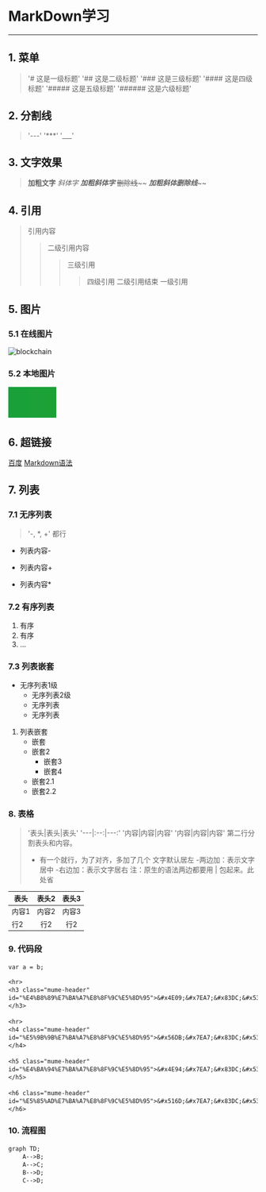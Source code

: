 # MarkDown学习

---

## 1. 菜单

> '# 这是一级标题'
> '## 这是二级标题'
> '### 这是三级标题'
> '#### 这是四级标题'
> '##### 这是五级标题'
> '###### 这是六级标题'

## 2. 分割线

> '---'
> '***'
> '___'

## 3. 文字效果

> **加粗文字**
> *斜体字*
> ***加粗斜体字***
> ~~删除线~~~~
> ***加粗斜体删除线***~~

## 4. 引用

> 引用内容
> > 二级引用内容
> > > 三级引用
> > > > 四级引用
> 二级引用结束
> 一级引用

## 5. 图片

### 5.1 在线图片

![blockchain](https://upload-images.jianshu.io/upload_images/6860761-fd2f51090a890873.jpg?imageMogr2/auto-orient/strip%7CimageView2/2/w/550/format/webp "网络图片")

### 5.2 本地图片

![blockchain](source/skin.jpg "本地图片")

## 6. 超链接

[百度](http://baidu.com)
[Markdown语法](https://www.jianshu.com/p/191d1e21f7ed)

## 7. 列表

### 7.1 无序列表

> '-, *, +' 都行
- 列表内容-
* 列表内容+
+ 列表内容*

### 7.2 有序列表

1. 有序
2. 有序
3. ...

### 7.3 列表嵌套

- 无序列表1级
   - 无序列表2级
   - 无序列表
   - 无序列表
1. 列表嵌套
   * 嵌套
   * 嵌套2
      - 嵌套3
      - 嵌套4
    * 嵌套2.1
    * 嵌套2.2

### 8. 表格

> '表头|表头|表头'
> '---|:--:|---:'
> '内容|内容|内容'
> '内容|内容|内容'
> 第二行分割表头和内容。
> - 有一个就行，为了对齐，多加了几个
> 文字默认居左
> -两边加：表示文字居中
> -右边加：表示文字居右
> 注：原生的语法两边都要用 | 包起来。此处省

表头|表头2|表头3
---|:--:|:--:
内容1|内容2|内容3
行2|行2|行2

### 9. 代码段

`var a = b;`

```
<hr>
<h3 class="mume-header" id="%E4%B8%89%E7%BA%A7%E8%8F%9C%E5%8D%95">&#x4E09;&#x7EA7;&#x83DC;&#x5355;</h3>

<hr>
<h4 class="mume-header" id="%E5%9B%9B%E7%BA%A7%E8%8F%9C%E5%8D%95">&#x56DB;&#x7EA7;&#x83DC;&#x5355;</h4>

<h5 class="mume-header" id="%E4%BA%94%E7%BA%A7%E8%8F%9C%E5%8D%95">&#x4E94;&#x7EA7;&#x83DC;&#x5355;</h5>

<h6 class="mume-header" id="%E5%85%AD%E7%BA%A7%E8%8F%9C%E5%8D%95">&#x516D;&#x7EA7;&#x83DC;&#x5355;</h6>

```

### 10. 流程图

```mermaid
graph TD;
    A-->B;
    A-->C;
    B-->D;
    C-->D;
```
